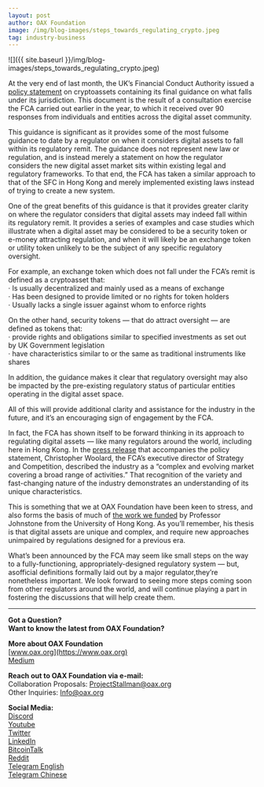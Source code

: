 ```yaml
---
layout: post
author: OAX Foundation
image: /img/blog-images/steps_towards_regulating_crypto.jpeg
tag: industry-business
---
```


![]({{ site.baseurl }}/img/blog-images/steps_towards_regulating_crypto.jpeg)

At the very end of last month, the UK’s Financial Conduct Authority issued a [policy statement](https://www.fca.org.uk/publication/policy/ps19-22.pdf) on cryptoassets containing its final guidance on what falls under its jurisdiction. This document is the result of a consultation exercise the FCA carried out earlier in the year, to which it received over 90 responses from individuals and entities across the digital asset community.

This guidance is significant as it provides some of the most fulsome guidance to date by a regulator on when it considers digital assets to fall within its regulatory remit. The guidance does not represent new law or regulation, and is instead merely a statement on how the regulator considers the new digital asset market sits within existing legal and regulatory frameworks. To that end, the FCA has taken a similar approach to that of the SFC in Hong Kong and merely implemented existing laws instead of trying to create a new system.

One of the great benefits of this guidance is that it provides greater clarity on where the regulator considers that digital assets may indeed fall within its regulatory remit. It provides a series of examples and case studies which illustrate when a digital asset may be considered to be a security token or e-money attracting regulation, and when it will likely be an exchange token or utility token unlikely to be the subject of any specific regulatory oversight.

For example, an exchange token which does not fall under the FCA’s remit is defined as a cryptoasset that:  
· Is usually decentralized and mainly used as a means of exchange  
· Has been designed to provide limited or no rights for token holders  
· Usually lacks a single issuer against whom to enforce rights  

On the other hand, security tokens — that do attract oversight — are defined as tokens that:  
· provide rights and obligations similar to specified investments as set out by UK Government legislation  
· have characteristics similar to or the same as traditional instruments like shares  

In addition, the guidance makes it clear that regulatory oversight may also be impacted by the pre-existing regulatory status of particular entities operating in the digital asset space.

All of this will provide additional clarity and assistance for the industry in the future, and it’s an encouraging sign of engagement by the FCA.

In fact, the FCA has shown itself to be forward thinking in its approach to regulating digital assets — like many regulators around the world, including here in Hong Kong. In the [press release](https://www.fca.org.uk/news/press-releases/fca-provides-clarity-current-cryptoassets-regulation) that accompanies the policy statement, Christopher Woolard, the FCA’s executive director of Strategy and Competition, described the industry as a “complex and evolving market covering a broad range of activities.” That recognition of the variety and fast-changing nature of the industry demonstrates an understanding of its unique characteristics.

This is something that we at OAX Foundation have been keen to stress, and also forms the basis of much of [the work we funded](http://keelc.com/recent-publications/) by Professor Johnstone from the University of Hong Kong. As you’ll remember, his thesis is that digital assets are unique and complex, and require new approaches unimpaired by regulations designed for a previous era.

What’s been announced by the FCA may seem like small steps on the way to a fully-functioning, appropriately-designed regulatory system — but, asofficial definitions formally laid out by a major regulator,they’re nonetheless important. We look forward to seeing more steps coming soon from other regulators around the world, and will continue playing a part in fostering the discussions that will help create them.

---

**Got a Question?**  
**Want to know the latest from OAX Foundation?**  

**More about OAX Foundation**  
[www.oax.org](https://www.oax.org)  
[Medium](https://medium.com/@OAX_Foundation)  

**Reach out to OAX Foundation via e-mail:**  
Collaboration Proposals: [ProjectStallman@oax.org](mailto:ProjectStallman@oax.org)  
Other Inquiries: [Info@oax.org](mailto:Info@oax.org)  

**Social Media:**  
[Discord](https://discordapp.com/invite/ZH5YHkb)  
[Youtube](https://bit.ly/2Bvsk73)  
[Twitter](https://twitter.com/OAX_Foundation)  
[LinkedIn](https://www.linkedin.com/company/oax-foundation/)  
[BitcoinTalk](http://bitcointalk.org/index.php?topic=1943946)  
[Reddit](https://www.reddit.com/r/OpenANX/)  
[Telegram English](https://t.me/openanxteam)  
[Telegram Chinese](https://t.me/oax_cn)  
